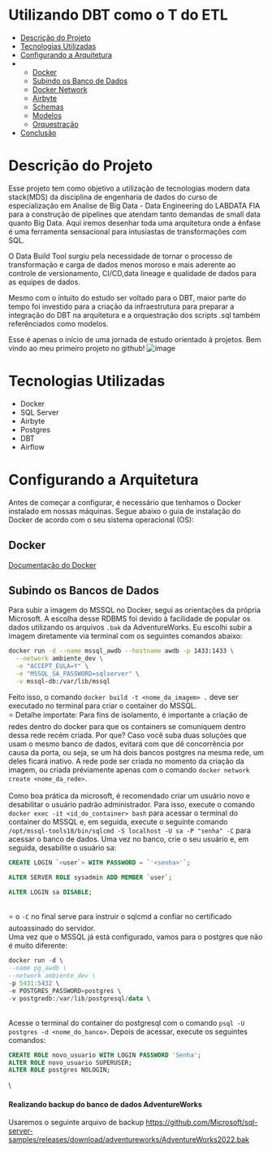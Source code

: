 # Utilizando DBT como o T do ETL

* [Descrição do Projeto](#descrição-do-projeto)
* [Tecnologias Utilizadas](#tecnologias-utilizadas)
* [Configurando a Arquitetura](#configurando-a-arquitetura)
* * [Docker](#docker)
  * [Subindo os Banco de Dados](#subindo-os-banco-de-dados)
  * [Docker Network](#docker-network)
  * [Airbyte](#airbyte)
  * [Schemas](#Schemas)
  * [Modelos](#Modelos)
  * [Orquestração](#orquestração)
* [Conclusão](#conclusão)

# Descrição do Projeto

Esse projeto tem como objetivo a utilização de tecnologias modern data stack(MDS) da disciplina de engenharia de dados do curso de especialização em Analise de Big Data - Data Engineering do LABDATA FIA para a construção de pipelines que atendam tanto demandas de small data quanto Big Data. Aqui iremos desenhar toda uma arquitetura onde a ênfase é uma ferramenta sensacional para intusiastas de transformações com SQL. 

O Data Build Tool surgiu pela necessidade de tornar o processo de transformação e carga de dados menos moroso e mais aderente ao controle de versionamento, CI/CD,data lineage e qualidade de dados para as equipes de dados.

Mesmo com o íntuito do estudo ser voltado para o DBT, maior parte do tempo foi investido para a criação da infraestrutura para preparar a integração do DBT na arquitetura e a orquestração dos scripts .sql também referênciados como modelos.

Esse é apenas o início de uma jornada de estudo orientado à projetos. Bem vindo ao meu primeiro projeto no github!
![image](https://github.com/user-attachments/assets/c47e439c-68db-44f3-9828-60e08eecea88)


# Tecnologias Utilizadas

* Docker
* SQL Server
* Airbyte
* Postgres
* DBT
* Airflow

# Configurando a Arquitetura

Antes de começar a configurar, é necessário que tenhamos o Docker instalado em nossas máquinas. Segue abaixo o guia de instalação do Docker de acordo com o seu sistema operacional (OS):

## Docker
[Documentação do Docker](https://docs.docker.com/engine/install/)

## Subindo os Bancos de Dados

Para subir a imagem do MSSQL no Docker, segui as orientações da própria Microsoft. A escolha desse RDBMS foi devido à facilidade de popular os dados utilizando os arquivos `.bak` da AdventureWorks. Eu escolhi subir a imagem diretamente via terminal com os seguintes comandos abaixo:

```bash
docker run -d --name mssql_awdb --hostname awdb -p 1433:1433 \
  --network ambiente_dev \
  -e "ACCEPT_EULA=Y" \
  -e "MSSQL_SA_PASSWORD=sqlserver" \
  -v mssql-db:/var/lib/mssql
```
Feito isso, o comando `docker build -t <nome_da_imagem> .` deve ser executado no terminal para criar o container do MSSQL.
\
⭐ Detalhe importate: Para fins de isolamento, é importante a criação de redes dentro do docker para que os containers se comuniquem dentro dessa rede recém criada. Por que? Caso você suba duas soluções que usam o mesmo banco de dados, evitará com que dê concorrência por causa da porta, ou seja, se um há dois bancos postgres na mesma rede, um deles ficará inativo. A rede pode ser criada no momento da criação da imagem, ou criada préviamente apenas com o comando `docker network create <nome_da_rede>`.\
\
Como boa prática da microsoft, é recomendado criar um usuário novo e desabilitar o usuário padrão administrador. Para isso, execute o comando `docker exec -it <id_do_container> bash` para acessar o terminal do container do MSSQL e, em seguida, execute o seguinte comando `/opt/mssql-tools18/bin/sqlcmd -S localhost -U sa -P "senha" -C` para acessar o banco de dados. Uma vez no banco, crie o seu usuário e, em seguida, desabilite o usuário sa:

```sql
CREATE LOGIN `<user`> WITH PASSWORD = `'<senha>'`;

ALTER SERVER ROLE sysadmin ADD MEMBER `user`;

ALTER LOGIN sa DISABLE;
```
\
⭐ o `-C` no final serve para instruir o sqlcmd a confiar no certificado autoassinado do servidor.
\
Uma vez que o MSSQL já está configurado, vamos para o postgres que não é muito diferente:
```sql
docker run -d \
--name pg_awdb \
--network ambiente_dev \
-p 5431:5432 \
-e POSTGRES_PASSWORD=postgres \
-v postgredb:/var/lib/postgresql/data \
```
\
Acesse o terminal do container do postgresql com o comando `psql -U postgres -d <nome_do_banco>`. Depois de acessar, execute os seguintes comandos:
```sql
CREATE ROLE novo_usuario WITH LOGIN PASSWORD 'Senha';
ALTER ROLE novo_usuario SUPERUSER;
ALTER ROLE postgres NOLOGIN;
```
\

#### Realizando backup do banco de dados AdventureWorks

Usaremos o seguinte arquivo de backup https://github.com/Microsoft/sql-server-samples/releases/download/adventureworks/AdventureWorks2022.bak


